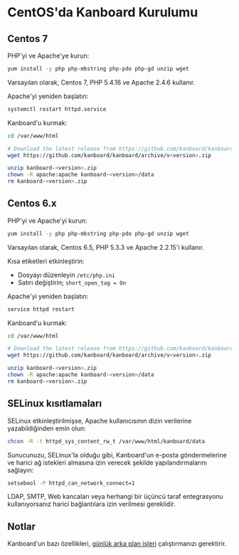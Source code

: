 CentOS'da Kanboard Kurulumu
===============================

Centos 7
--------

PHP'yi ve Apache'ye kurun:

```bash
yum install -y php php-mbstring php-pdo php-gd unzip wget
```

Varsayılan olarak, Centos 7, PHP 5.4.16 ve Apache 2.4.6 kullanır.

Apache'yi yeniden başlatın:

```bash
systemctl restart httpd.service
```

Kanboard'u kurmak:

```bash
cd /var/www/html

# Download the latest release from https://github.com/kanboard/kanboard/releases
wget https://github.com/kanboard/kanboard/archive/v<version>.zip

unzip kanboard-<version>.zip
chown -R apache:apache kanboard-<version>/data
rm kanboard-<version>.zip
```

Centos 6.x
----------

PHP'yi ve Apache'yi kurun:

```bash
yum install -y php php-mbstring php-pdo php-gd unzip wget
```

Varsayılan olarak, Centos 6.5, PHP 5.3.3 ve Apache 2.2.15'i kullanır.

Kısa etiketleri etkinleştirin:

- Dosyayı düzenleyin `/etc/php.ini`
- Satırı değiştirin; `short_open_tag = On`

Apache'yi yeniden başlatın:

```bash
service httpd restart
```

Kanboard'u kurmak:

```bash
cd /var/www/html

# Download the latest release from https://github.com/kanboard/kanboard/releases
wget https://github.com/kanboard/kanboard/archive/v<version>.zip

unzip kanboard-<version>.zip
chown -R apache:apache kanboard-<version>/data
rm kanboard-<version>.zip
```

SELinux kısıtlamaları
--------------------

SELinux etkinleştirilmişse, Apache kullanıcısının dizin verilerine yazabildiğinden emin olun:

```bash
chcon -R -t httpd_sys_content_rw_t /var/www/html/kanboard/data
```

Sunucunuzu, SELinux'la olduğu gibi, Kanboard'un e-posta göndermelerine ve harici ağ istekleri almasına izin verecek şekilde yapılandırmalarını sağlayın:

```bash
setsebool -P httpd_can_network_connect=1
```

LDAP, SMTP, Web kancaları veya herhangi bir üçüncü taraf entegrasyonu kullanıyorsanız harici bağlantılara izin verilmesi gereklidir.

Notlar
-----

Kanboard'un bazı özellikleri, [günlük arka plan işleri](cronjob.markdown)  çalıştırmanızı gerektirir.
